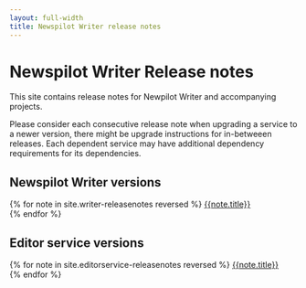 ```yaml
---
layout: full-width
title: Newspilot Writer release notes
---
```


<div class="jumbotron">
<h1>Newspilot Writer Release notes</h1>
<p class="lead">
  This site contains release notes for Newpilot Writer and accompanying projects.
</p>
<p>
  Please consider each consecutive release note when upgrading a service to a newer version, there might be
  upgrade instructions for in-betweeen releases. Each dependent service may have additional dependency requirements for its dependencies.
</p>
</div>    

<h2>Newspilot Writer versions</H2>

{% for note in site.writer-releasenotes reversed %}
<a href="{{site.url}}{{site.baseurl}}{{note.url}}">{{note.title}}</a><br>{% endfor %}

<h2>Editor service versions</h2>
{% for note in site.editorservice-releasenotes reversed %}
<a href="{{site.url}}{{site.baseurl}}{{note.url}}">{{note.title}}</a><br>{% endfor %}

